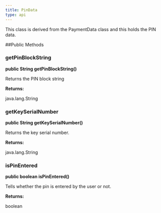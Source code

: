```yaml
---
title: PinData
type: api
---
```



This class is derived from the PaymentData class and this holds the PIN data.

##Public Methods

### getPinBlockString

**public String getPinBlockString()**

Returns the PIN block string

**Returns:**

java.lang.String

### getKeySerialNumber

**public String getKeySerialNumber()**

Returns the key serial number.

**Returns:**

java.lang.String

### isPinEntered

**public boolean isPinEntered()**

Tells whether the pin is entered by the user or not.

**Returns:**

boolean

